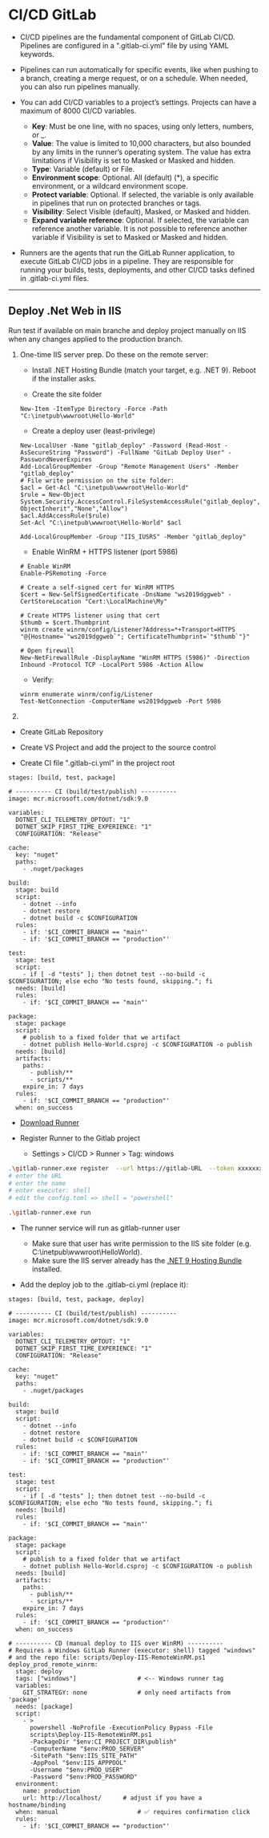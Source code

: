# CI/CD GitLab

- CI/CD pipelines are the fundamental component of GitLab CI/CD. Pipelines are configured in a ".gitlab-ci.yml" file by using YAML keywords.
  
- Pipelines can run automatically for specific events, like when pushing to a branch, creating a merge request, or on a schedule. When needed, you can also run pipelines manually.

- You can add CI/CD variables to a project’s settings. Projects can have a maximum of 8000 CI/CD variables.
    - **Key**: Must be one line, with no spaces, using only letters, numbers, or _.
    - **Value**: The value is limited to 10,000 characters, but also bounded by any limits in the runner’s operating system. The value has extra limitations if Visibility is set to Masked or Masked and hidden.
    - **Type**: Variable (default) or File.
    - **Environment scope**: Optional. All (default) (*), a specific environment, or a wildcard environment scope.
    - **Protect variable**: Optional. If selected, the variable is only available in pipelines that run on protected branches or tags.
    - **Visibility**: Select Visible (default), Masked, or Masked and hidden.
    - **Expand variable reference**: Optional. If selected, the variable can reference another variable. It is not possible to reference another variable if Visibility is set to Masked or Masked and hidden.

- Runners are the agents that run the GitLab Runner application, to execute GitLab CI/CD jobs in a pipeline. They are responsible for running your builds, tests, deployments, and other CI/CD tasks defined in .gitlab-ci.yml files.

---

## Deploy .Net Web in IIS
Run test if available on main branche and deploy project manually on IIS when any changes applied to the production branch.

1. One-time IIS server prep. Do these on the remote server:
    - Install .NET Hosting Bundle (match your target, e.g. .NET 9). Reboot if the installer asks.
   
    - Create the site folder
   
    ```
    New-Item -ItemType Directory -Force -Path "C:\inetpub\wwwroot\Hello-World"
    ```
    
    - Create a deploy user (least-privilege)
   
    ```
    New-LocalUser -Name "gitlab_deploy" -Password (Read-Host -AsSecureString "Password") -FullName "GitLab Deploy User" -PasswordNeverExpires
    Add-LocalGroupMember -Group "Remote Management Users" -Member "gitlab_deploy"
    # File write permission on the site folder:
    $acl = Get-Acl "C:\inetpub\wwwroot\Hello-World"
    $rule = New-Object System.Security.AccessControl.FileSystemAccessRule("gitlab_deploy","Modify","ContainerInherit, ObjectInherit","None","Allow")
    $acl.AddAccessRule($rule)
    Set-Acl "C:\inetpub\wwwroot\Hello-World" $acl
    ```

    ```
    Add-LocalGroupMember -Group "IIS_IUSRS" -Member "gitlab_deploy"
    ```
    
    - Enable WinRM + HTTPS listener (port 5986)
  
    ```
    # Enable WinRM
    Enable-PSRemoting -Force
    
    # Create a self-signed cert for WinRM HTTPS
    $cert = New-SelfSignedCertificate -DnsName "ws2019dggweb" -CertStoreLocation "Cert:\LocalMachine\My"

    # Create HTTPS listener using that cert
    $thumb = $cert.Thumbprint
    winrm create winrm/config/Listener?Address=*+Transport=HTTPS "@{Hostname=`"ws2019dggweb`"; CertificateThumbprint=`"$thumb`"}"

    # Open firewall
    New-NetFirewallRule -DisplayName "WinRM HTTPS (5986)" -Direction Inbound -Protocol TCP -LocalPort 5986 -Action Allow
    ```

    - Verify:
  
    ```
    winrm enumerate winrm/config/Listener
    Test-NetConnection -ComputerName ws2019dggweb -Port 5986
    ```


2. 
- Create GitLab Repository
  
- Create VS Project and add the project to the source control

- Create CI file ".gitlab-ci.yml" in the project root

```
stages: [build, test, package]

# ---------- CI (build/test/publish) ----------
image: mcr.microsoft.com/dotnet/sdk:9.0

variables:
  DOTNET_CLI_TELEMETRY_OPTOUT: "1"
  DOTNET_SKIP_FIRST_TIME_EXPERIENCE: "1"
  CONFIGURATION: "Release"

cache:
  key: "nuget"
  paths:
    - .nuget/packages

build:
  stage: build
  script:
    - dotnet --info
    - dotnet restore
    - dotnet build -c $CONFIGURATION
  rules:
    - if: '$CI_COMMIT_BRANCH == "main"'
    - if: '$CI_COMMIT_BRANCH == "production"'

test:
  stage: test
  script:
    - if [ -d "tests" ]; then dotnet test --no-build -c $CONFIGURATION; else echo "No tests found, skipping."; fi
  needs: [build]
  rules:
    - if: '$CI_COMMIT_BRANCH == "main"'

package:
  stage: package
  script:
    # publish to a fixed folder that we artifact
    - dotnet publish Hello-World.csproj -c $CONFIGURATION -o publish
  needs: [build]
  artifacts:
    paths:
      - publish/**          
      - scripts/**
    expire_in: 7 days
  rules:
    - if: '$CI_COMMIT_BRANCH == "production"'
  when: on_success
```

-  [Download Runner](https://docs.gitlab.com/runner/install/windows.html)

-  Register Runner to the Gitlab project
    - Settings > CI/CD > Runner > Tag: windows

```bash
.\gitlab-runner.exe register  --url https://gitlab-URL  --token xxxxxxxxxxxxxx
# enter the URL
# enter the name
# enter executer: shell
# edit the config.toml => shell = "powershell"
```

```bash
.\gitlab-runner.exe run
```

- The runner service will run as gitlab-runner user
    - Make sure that user has write permission to the IIS site folder (e.g. C:\inetpub\wwwroot\HelloWorld).
    - Make sure the IIS server already has the [.NET 9 Hosting Bundle](https://dotnet.microsoft.com/en-us/download/dotnet/9.0) installed.

- Add the deploy job to the .gitlab-ci.yml (replace it):

```
stages: [build, test, package, deploy]

# ---------- CI (build/test/publish) ----------
image: mcr.microsoft.com/dotnet/sdk:9.0

variables:
  DOTNET_CLI_TELEMETRY_OPTOUT: "1"
  DOTNET_SKIP_FIRST_TIME_EXPERIENCE: "1"
  CONFIGURATION: "Release"

cache:
  key: "nuget"
  paths:
    - .nuget/packages

build:
  stage: build
  script:
    - dotnet --info
    - dotnet restore
    - dotnet build -c $CONFIGURATION
  rules:
    - if: '$CI_COMMIT_BRANCH == "main"'
    - if: '$CI_COMMIT_BRANCH == "production"'

test:
  stage: test
  script:
    - if [ -d "tests" ]; then dotnet test --no-build -c $CONFIGURATION; else echo "No tests found, skipping."; fi
  needs: [build]
  rules:
    - if: '$CI_COMMIT_BRANCH == "main"'

package:
  stage: package
  script:
    # publish to a fixed folder that we artifact
    - dotnet publish Hello-World.csproj -c $CONFIGURATION -o publish
  needs: [build]
  artifacts:
    paths:
      - publish/**           
      - scripts/**
    expire_in: 7 days
  rules:
    - if: '$CI_COMMIT_BRANCH == "production"'
  when: on_success

# ---------- CD (manual deploy to IIS over WinRM) ----------
# Requires a Windows GitLab Runner (executor: shell) tagged "windows"
# and the repo file: scripts/Deploy-IIS-RemoteWinRM.ps1
deploy_prod_remote_winrm:
  stage: deploy
  tags: ["windows"]                 # <-- Windows runner tag
  variables:
    GIT_STRATEGY: none              # only need artifacts from 'package'
  needs: [package]
  script:
    - >
      powershell -NoProfile -ExecutionPolicy Bypass -File
      scripts\Deploy-IIS-RemoteWinRM.ps1
      -PackageDir "$env:CI_PROJECT_DIR\publish"
      -ComputerName "$env:PROD_SERVER"
      -SitePath "$env:IIS_SITE_PATH"
      -AppPool "$env:IIS_APPPOOL"
      -Username "$env:PROD_USER"
      -Password "$env:PROD_PASSWORD"
  environment:
    name: production
    url: http://localhost/      # adjust if you have a hostname/binding
  when: manual                      # ✅ requires confirmation click
  rules:
    - if: '$CI_COMMIT_BRANCH == "production"'

```

```
```
